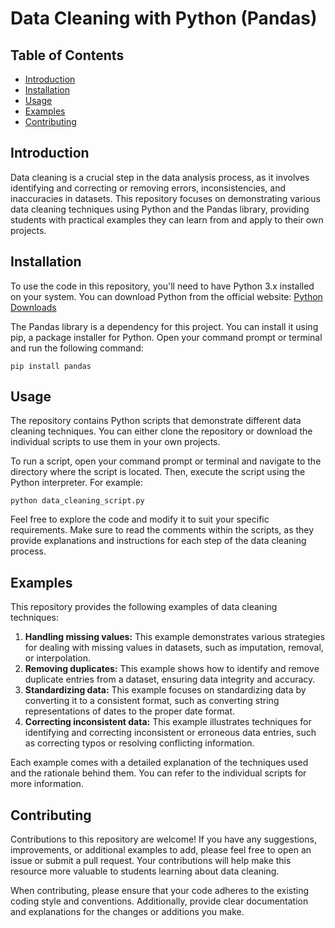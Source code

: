 <!DOCTYPE html>
<html lang="en">

<body>
  <h1>Data Cleaning with Python (Pandas)</h1>

  <h2>Table of Contents</h2>
  <ul>
    <li><a href="#introduction">Introduction</a></li>
    <li><a href="#installation">Installation</a></li>
    <li><a href="#usage">Usage</a></li>
    <li><a href="#examples">Examples</a></li>
    <li><a href="#contributing">Contributing</a></li>

  </ul>

  <h2 id="introduction">Introduction</h2>
  <p>Data cleaning is a crucial step in the data analysis process, as it involves identifying and correcting or removing errors, inconsistencies, and inaccuracies in datasets. This repository focuses on demonstrating various data cleaning techniques using Python and the Pandas library, providing students with practical examples they can learn from and apply to their own projects.</p>

  <h2 id="installation">Installation</h2>
  <p>To use the code in this repository, you'll need to have Python 3.x installed on your system. You can download Python from the official website: <a href="https://www.python.org/downloads/">Python Downloads</a></p>

  <p>The Pandas library is a dependency for this project. You can install it using pip, a package installer for Python. Open your command prompt or terminal and run the following command:</p>

  <pre><code>pip install pandas</code></pre>

  <h2 id="usage">Usage</h2>
  <p>The repository contains Python scripts that demonstrate different data cleaning techniques. You can either clone the repository or download the individual scripts to use them in your own projects.</p>

  <p>To run a script, open your command prompt or terminal and navigate to the directory where the script is located. Then, execute the script using the Python interpreter. For example:</p>

  <pre><code>python data_cleaning_script.py</code></pre>

  <p>Feel free to explore the code and modify it to suit your specific requirements. Make sure to read the comments within the scripts, as they provide explanations and instructions for each step of the data cleaning process.</p>

  <h2 id="examples">Examples</h2>
  <p>This repository provides the following examples of data cleaning techniques:</p>
  <ol>
    <li><strong>Handling missing values:</strong> This example demonstrates various strategies for dealing with missing values in datasets, such as imputation, removal, or interpolation.</li>
    <li><strong>Removing duplicates:</strong> This example shows how to identify and remove duplicate entries from a dataset, ensuring data integrity and accuracy.</li>
    <li><strong>Standardizing data:</strong> This example focuses on standardizing data by converting it to a consistent format, such as converting string representations of dates to the proper date format.</li>
    <li><strong>Correcting inconsistent data:</strong> This example illustrates techniques for identifying and correcting inconsistent or erroneous data entries, such as correcting typos or resolving conflicting information.</li>
  </ol>

  <p>Each example comes with a detailed explanation of the techniques used and the rationale behind them. You can refer to the individual scripts for more information.</p>

  <h2 id="contributing">Contributing</h2>
  <p>Contributions to this repository are welcome! If you have any suggestions, improvements, or additional examples to add, please feel free to open an issue or submit a pull request. Your contributions will help make this resource more valuable to students learning about data cleaning.</p>

  <p>When contributing, please ensure that your code adheres to the existing coding style and conventions. Additionally, provide clear documentation and explanations for the changes or additions you make.</p>


</body>
</html>
